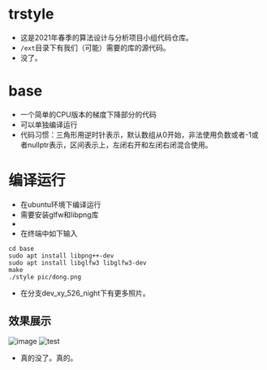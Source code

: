 # trstyle
* 这是2021年春季的算法设计与分析项目小组代码仓库。
* `/ext`目录下有我们（可能）需要的库的源代码。
* 没了。
# base
* 一个简单的CPU版本的梯度下降部分的代码
* 可以单独编译运行
* 代码习惯：三角形用逆时针表示，默认数组从0开始，非法使用负数或者-1或者nullptr表示，区间表示上，左闭右开和左闭右闭混合使用。
# 编译运行
* 在ubuntu环境下编译运行
* 需要安装glfw和libpng库
* 
* 在终端中如下输入
```
cd base
sudo apt install libpng++-dev
sudo apt install libglfw3 libglfw3-dev
make
./style pic/dong.png
``` 
* 在分支dev_xy_526_night下有更多照片。
## 效果展示

![image](https://user-images.githubusercontent.com/57523722/123102510-b64aaf80-d467-11eb-94f6-5d0d529a9a20.png)
![test](https://user-images.githubusercontent.com/57523722/123593369-0091af00-d821-11eb-9c19-672a8bb1ab75.png)

* 真的没了。真的。

